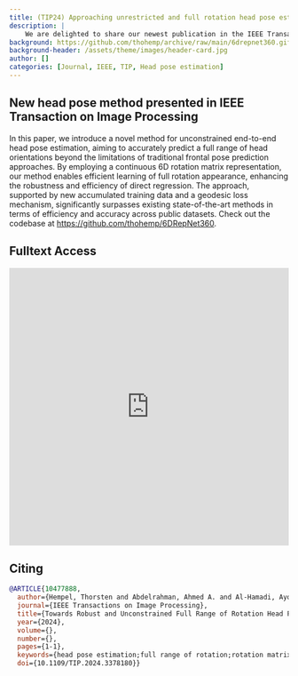 ```yaml
---
title: (TIP24) Approaching unrestricted and full rotation head pose estimation
description: |
    We are delighted to share our newest publication in the IEEE Transaction on Image Processing.
background: https://github.com/thohemp/archive/raw/main/6drepnet360.gif?raw=true
background-header: /assets/theme/images/header-card.jpg
author: []
categories: [Journal, IEEE, TIP, Head pose estimation]
---
```


## New head pose method presented in IEEE Transaction on Image Processing

In this paper, we introduce a novel method for unconstrained end-to-end head pose estimation, aiming to accurately predict a full range of head orientations beyond the limitations of traditional frontal pose prediction approaches. By employing a continuous 6D rotation matrix representation, our method enables efficient learning of full rotation appearance, enhancing the robustness and efficiency of direct regression. The approach, supported by new accumulated training data and a geodesic loss mechanism, significantly surpasses existing state-of-the-art methods in terms of efficiency and accuracy across public datasets. Check out the codebase at https://github.com/thohemp/6DRepNet360.


## Fulltext Access
<embed src="https://ieeexplore.ieee.org/stamp/stamp.jsp?tp=&arnumber=10477888" style="width:100%" height=500 type='application/pdf'>


## Citing

```bibtex
@ARTICLE{10477888,
  author={Hempel, Thorsten and Abdelrahman, Ahmed A. and Al-Hamadi, Ayoub},
  journal={IEEE Transactions on Image Processing}, 
  title={Towards Robust and Unconstrained Full Range of Rotation Head Pose Estimation}, 
  year={2024},
  volume={},
  number={},
  pages={1-1},
  keywords={head pose estimation;full range of rotation;rotation matrix;6D representation;geodesic loss},
  doi={10.1109/TIP.2024.3378180}}
```